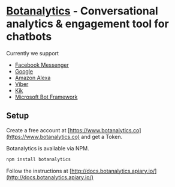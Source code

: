 # [Botanalytics](https://botanalytics.co) - Conversational analytics & engagement tool for chatbots

Currently we support


* [Facebook Messenger](http://docs.botanalytics.apiary.io/)
* [Google](http://docs.botanalytics.apiary.io/)
* [Amazon Alexa](http://docs.botanalytics.apiary.io/)
* [Viber](http://docs.botanalytics.apiary.io/)
* [Kik](http://docs.botanalytics.apiary.io/)
* [Microsoft Bot Framework](http://docs.botanalytics.apiary.io/)

## Setup

Create a free account at [https://www.botanalytics.co](https://www.botanalytics.co) and get a Token.

Botanalytics is available via NPM.

```bash
npm install botanalytics
```

Follow the instructions at [http://docs.botanalytics.apiary.io/](http://docs.botanalytics.apiary.io/)
